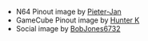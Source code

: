 - N64 Pinout image by [Pieter-Jan](http://www.pieter-jan.com/node/10)
- GameCube Pinout image by [Hunter K](https://filthypants.blogspot.com/2018/12/retro-console-rj45-pinouts-ps360-mc.html)
- Social image by [BobJones6732](https://www.instructables.com/id/Turn-an-N64-Controller-into-a-USB-Gamepad-using-an/)
